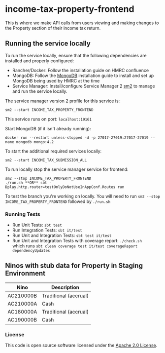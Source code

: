
# income-tax-property-frontend

This is where we make API calls from users viewing and making changes to the Property section of their income tax return.

## Running the service locally

To run the service locally, ensure that the following dependencies are installed and properly configured:

- Rancher/Docker: Follow the installation guide on HMRC confluence
- MongoDB: Follow the [MongoDB](https://docs.mongodb.com/manual/installation/) installation guide to install and set up MongoDB being used by HMRC at the time
- Service Manager: Install/configure Service Manager 2 [sm2](https://github.com/hmrc/sm2) to manage and run the service locally.

The service manager version 2 profile for this service is:

    sm2 --start INCOME_TAX_PROPERTY_FRONTEND

This service runs on port: `localhost:19161`

Start MongoDB (if it isn't already running):

    docker run --restart unless-stopped -d -p 27017-27019:27017-27019 --name mongodb mongo:4.2

To start the additional required services locally:

    sm2 --start INCOME_TAX_SUBMISSION_ALL

To run locally stop the service manager service for frontend:

    sm2 --stop INCOME_TAX_PROPERTY_FRONTEND
    ./run.sh **OR** sbt -Dplay.http.router=testOnlyDoNotUseInAppConf.Routes run

To test the branch you're working on locally. You will need to run `sm2 --stop INCOME_TAX_PROPERTY_FRONTEND` followed by
`./run.sh`

### Running Tests

- Run Unit Tests:  `sbt test`
- Run Integration Tests: `sbt it/test`
- Run Unit and Integration Tests: `sbt test it/test`
- Run Unit and Integration Tests with coverage report: `./check.sh`<br/>
  which runs `sbt clean coverage test it/test coverageReport dependencyUpdates`

## Ninos with stub data for Property in Staging Environment

| Nino      | Description           |
|-----------|-----------------------|
| AC210000B | Traditional (accrual) |
| AC210000A | Cash                  |
| AC180000A | Traditional (accrual) | 
| AC190000B | Cash                  |

### License

This code is open source software licensed under the [Apache 2.0 License]("http://www.apache.org/licenses/LICENSE-2.0.html").
